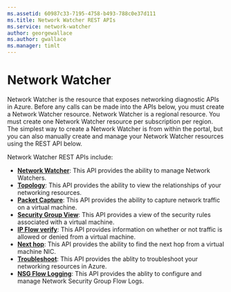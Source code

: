 ```yaml
---
ms.assetid: 60987c33-7195-4758-b493-788c0e37d111
ms.title: Network Watcher REST APIs
ms.service: network-watcher
author: georgewallace
ms.author: gwallace
ms.manager: timlt
---
```



# Network Watcher

Network Watcher is the resource that exposes networking diagnostic APIs in Azure. Before any calls can be made into the APIs below, you must create a Network Watcher resource. Network Watcher is a regional resource. You must create one Network Watcher resource per subscription per region. The simplest way to create a Network Watcher is from within the portal, but you can also manually create and manage your Network Watcher resources using the REST API below.

Network Watcher REST APIs include:

- **[Network Watcher](network-watcher-rest-api.md)**: This API provides the ability to manage Network Watchers.
- **[Topology](topology/topology-rest-api.md)**: This API provides the ability to view the relationships of your networking resources. 
- **[Packet Capture](packet-capture/packet-capture-rest-api.md)**: This API provides the ability to capture network traffic on a virtual machine.
- **[Security Group View](security-group-view/security-group-view-rest-api.md)**: This API provides a view of the security rules associated with a virtual machine.
- **[IP Flow verify](ip-flow-verify/ip-flow-verify-rest-api.md)**: This API provides information on whether or not traffic is allowed or denied from a virtual machine.
- **[Next hop](next-hop/next-hop-rest-api.md)**: This API provides the ability to find the next hop from a virtual machine NIC.
- **[Troubleshoot](troubleshoot/troubleshoot-rest-api.md)**: This API provides the ablity to troubleshoot your networking resources in Azure.
- **[NSG Flow Logging](network-security-group-flow-logs/network-security-group-flow-logs-rest-api.md)**: This API provides the ablity to configure and manage Network Security Group Flow Logs.
